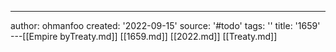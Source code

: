 ---
author: ohmanfoo
created: '2022-09-15'
source: '#todo'
tags: ''
title: '1659'
---[[Empire byTreaty.md]]
[[1659.md]]
[[2022.md]]
[[Treaty.md]]
